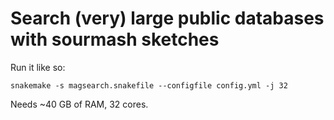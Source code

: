 # Search (very) large public databases with sourmash sketches

Run it like so:

```
snakemake -s magsearch.snakefile --configfile config.yml -j 32
```

Needs ~40 GB of RAM, 32 cores.

